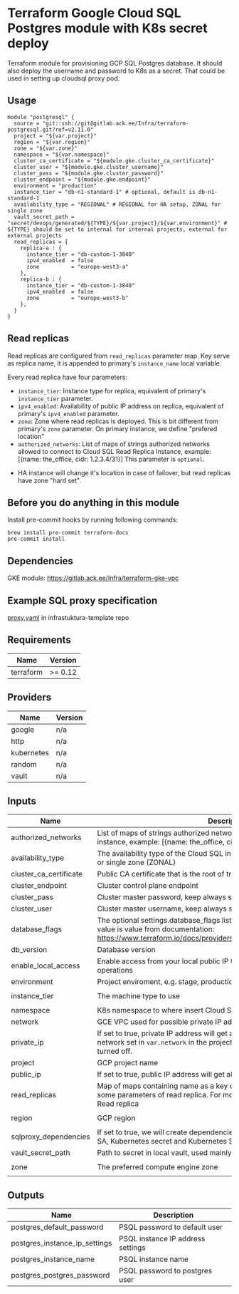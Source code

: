 # Terraform Google Cloud SQL Postgres module with K8s secret deploy

Terraform module for provisioning GCP SQL Postgres database. It should also deploy the username and password to K8s
as a secret. That could be used in setting up cloudsql proxy pod.

## Usage

```hcl
module "postgresql" {
  source = "git::ssh://git@gitlab.ack.ee/Infra/terraform-postgresql.git?ref=v2.11.0"
  project = "${var.project}"
  region = "${var.region}"
  zone = "${var.zone}"
  namespace = "${var.namespace}"
  cluster_ca_certificate = "${module.gke.cluster_ca_certificate}"
  cluster_user = "${module.gke.cluster_username}"
  cluster_pass = "${module.gke.cluster_password}"
  cluster_endpoint = "${module.gke.endpoint}"
  environment = "production"
  instance_tier = "db-n1-standard-1" # optional, default is db-n1-standard-1
  availability_type = "REGIONAL" # REGIONAL for HA setup, ZONAL for single zone
  vault_secret_path = "secret/devops/generated/${TYPE}/${var.project}/${var.environment}" # ${TYPE} should be set to internal for internal projects, external for external projects
  read_replicas = {
    replica-a : {
      instance_tier = "db-custom-1-3840"
      ipv4_enabled  = false
      zone          = "europe-west3-a"
    },
    replica-b : {
      instance_tier = "db-custom-1-3840"
      ipv4_enabled  = false
      zone          = "europe-west3-b"
    },
  }
}
```

## Read replicas

Read replicas are configured from `read_replicas` parameter map. Key serve as replica name, it is appended to primary's `instance_name` local variable.

Every read replica have four parameters:
* `instance_tier`: Instance type for replica, equivalent of primary's `instance_tier` parameter.
* `ipv4_enabled`: Availability of public IP address on replica, equivalent of primary's `ipv4_enabled` parameter.
* `zone`: Zone where read replicas is deployed. This is bit different from primary's `zone` parameter. On primary instance, we define "prefered location"
* `authorized_networks`: List of maps of strings authorized networks allowed to connect to Cloud SQL Read Replica Instance, example: [{name: the_office, cidr: 1.2.3.4/31}] This parameter is `optional`.
- HA instance will change it's location in case of failover, but read replicas have zone "hard set".

## Before you do anything in this module

Install pre-commit hooks by running following commands:

```shell script
brew install pre-commit terraform-docs
pre-commit install
```

## Dependencies

GKE module: https://gitlab.ack.ee/Infra/terraform-gke-vpc

## Example SQL proxy specification

[proxy.yaml](https://gitlab.ack.ee/Ackee/infrastruktura-templates/blob/master/k8s/production/services/proxy.yaml) in infrastuktura-template repo

<!-- BEGINNING OF PRE-COMMIT-TERRAFORM DOCS HOOK -->
## Requirements

| Name | Version |
|------|---------|
| terraform | >= 0.12 |

## Providers

| Name | Version |
|------|---------|
| google | n/a |
| http | n/a |
| kubernetes | n/a |
| random | n/a |
| vault | n/a |

## Inputs

| Name | Description | Type | Default | Required |
|------|-------------|------|---------|:--------:|
| authorized\_networks | List of maps of strings authorized networks allowed to connect to Cloud SQL instance, example: [{name: the\_office, cidr: 1.2.3.4/31}] | `list(map(string))` | `[]` | no |
| availability\_type | The availability type of the Cloud SQL instance, high availability (REGIONAL) or single zone (ZONAL) | `string` | `"ZONAL"` | no |
| cluster\_ca\_certificate | Public CA certificate that is the root of trust for the GKE K8s cluster | `string` | n/a | yes |
| cluster\_endpoint | Cluster control plane endpoint | `string` | n/a | yes |
| cluster\_pass | Cluster master password, keep always secret! | `string` | n/a | yes |
| cluster\_user | Cluster master username, keep always secret! | `string` | n/a | yes |
| database\_flags | The optional settings.database\_flags list of values, where key is name and value is value from documentation: https://www.terraform.io/docs/providers/google/r/sql_database_instance.html | `map(string)` | `{}` | no |
| db\_version | Database version | `string` | `"POSTGRES_11"` | no |
| enable\_local\_access | Enable access from your local public IP to allow some postprocess PSQL operations | `bool` | `false` | no |
| environment | Project enviroment, e.g. stage, production and development | `string` | `"development"` | no |
| instance\_tier | The machine type to use | `string` | `"db-custom-1-3840"` | no |
| namespace | K8s namespace to where insert Cloud SQL credentials secrets | `string` | `"production"` | no |
| network | GCE VPC used for possible private IP addresses | `string` | `"default"` | no |
| private\_ip | If set to true, private IP address will get allocated and connect it to VPC network set in `var.network` in the project -- once enabled, this can't be turned off. | `bool` | `false` | no |
| project | GCP project name | `string` | n/a | yes |
| public\_ip | If set to true, public IP address will get allocated | `bool` | `false` | no |
| read\_replicas | Map of maps containing name as a key of read\_replicas mapa and settings some parameters of read replica. For more information see README part Read replica | `map` | `{}` | no |
| region | GCP region | `string` | `"europe-west3"` | no |
| sqlproxy\_dependencies | If set to true, we will create dependencies for running SQLproxy - GCP IAM SA, Kubernetes secret and Kubernetes Service | `bool` | `true` | no |
| vault\_secret\_path | Path to secret in local vault, used mainly to save gke credentials | `string` | n/a | yes |
| zone | The preferred compute engine zone | `string` | `"europe-west3-c"` | no |

## Outputs

| Name | Description |
|------|-------------|
| postgres\_default\_password | PSQL password to default user |
| postgres\_instance\_ip\_settings | PSQL instance IP address settings |
| postgres\_instance\_name | PSQL instance name |
| postgres\_postgres\_password | PSQL password to postgres user |

<!-- END OF PRE-COMMIT-TERRAFORM DOCS HOOK -->
